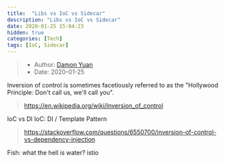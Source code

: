 ```yaml
---
title:  "Libs vs IoC vs Sidecar"
description: "Libs vs IoC vs Sidecar"
date: 2020-01-25 15:04:23
hidden: true
categories: [Tech]
tags: [IoC, Sidecar]
---
```


> * Author: [Damon Yuan](https://www.damonyuan.com)
> * Date: 2020-01-25

Inversion of control is sometimes facetiously referred to as the "Hollywood Principle: Don't call us, we'll call you".
> https://en.wikipedia.org/wiki/Inversion_of_control

IoC vs DI
IoC: DI / Template Pattern
> https://stackoverflow.com/questions/6550700/inversion-of-control-vs-dependency-injection



Fish: what the hell is water?
istio

